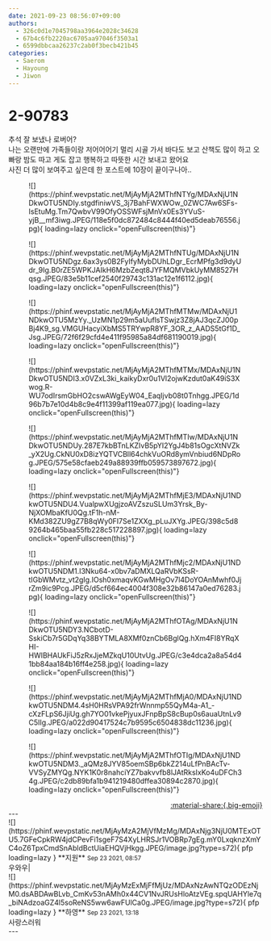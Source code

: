 ```yaml
---
date: 2021-09-23 08:56:07+09:00
authors:
  - 326c0d1e7045798aa3964e2028c34628
  - 67b4c6fb2220ac6705aa97046f3503a1
  - 6599dbbcaa26237c2ab0f3becb421b45
categories:
  - Saerom
  - Hayoung
  - Jiwon
---
```


# 2-90783

<div class="post-container" markdown="1">
<div class="content-container md-sidebar__scrollwrap" markdown="1">

추석 잘 보냈나 로버어?<br>나는 오랜만에 가족들이랑 저어어어기 멀리 시골 가서 바다도 보고 산책도 많이 하고 오빠랑 밤도 따고 게도 잡고 행복하고 따뜻한 시간 보내고 왔어요 <br>사진 더 많이 보여주고 싶은데 한 포스트에 10장이 끝이구나아..
<figure markdown="1">
![](https://phinf.wevpstatic.net/MjAyMjA2MThfNTYg/MDAxNjU1NDkwOTU5NDIy.stgdfiniwVS_3j7BahFWXWOw_0ZWC7Aw6SFs-IsEtuMg.Tm7QwbvV99OfyOSSWFsjMnVx0Es3YVuS-yjB__mf3iwg.JPEG/118e5f0dc872484c8444f40ed5deab76556.jpg){ loading=lazy onclick="openFullscreen(this)"}
</figure>

<figure markdown="1">
![](https://phinf.wevpstatic.net/MjAyMjA2MThfNTUg/MDAxNjU1NDkwOTU5NDgz.6ax3ys0B2FyIfyMybDUhLDgr_EcrMPfg3d9dyUdr_9Ig.B0rZE5WPKJAIkH6MzbZeqt8JYFMQMVbkUyMM8527Hqsg.JPEG/83e5b11cef2540f29743c131ac12e1f6112.jpg){ loading=lazy onclick="openFullscreen(this)"}
</figure>

<figure markdown="1">
![](https://phinf.wevpstatic.net/MjAyMjA2MThfMTMw/MDAxNjU1NDkwOTU5MzYy._UzMN1p29m5aUuflsTSwjz3Z8jAJ3qcZJ00pBj4K9_sg.VMGUHacyiXbMS5TRYwpR8YF_3OR_z_AADS5tGf1D_Jsg.JPEG/72f6f29cfd4e411f95985a84df681190019.jpg){ loading=lazy onclick="openFullscreen(this)"}
</figure>

<figure markdown="1">
![](https://phinf.wevpstatic.net/MjAyMjA2MThfMTMx/MDAxNjU1NDkwOTU5NDI3.x0VZxL3ki_kaikyDxr0u1Vl2ojwKzdut0aK49iS3Xwog.R-WU7odIrsmGbHO2cswAWgEyW04_EaqIjvb08t0Tnhgg.JPEG/1d96b7b7e10d4b8c9e4f11399af119ea077.jpg){ loading=lazy onclick="openFullscreen(this)"}
</figure>

<figure markdown="1">
![](https://phinf.wevpstatic.net/MjAyMjA2MThfMTIw/MDAxNjU1NDkwOTU5NDUy.287E7kbBTnLKZIvB5pYI2YgJ4b81sOgcXtNVZk_yX2Ug.CkNU0xD8izYQTVCBll64chkVuORd8ymVnbiud6NDpRog.JPEG/575e58cfaeb249a88939ffb059573897672.jpg){ loading=lazy onclick="openFullscreen(this)"}
</figure>

<figure markdown="1">
![](https://phinf.wevpstatic.net/MjAyMjA2MThfMjE3/MDAxNjU1NDkwOTU5NDU4.VualpwXUgjzoAVZszuSLUm3Yrsk_By-NjXOMbaKfU0Qg.tF1h-nM-KMd382ZU9gZ7B8qWy0FI7Se1ZXXg_pLuJXYg.JPEG/398c5d89264b465baa55fb228c517228897.jpg){ loading=lazy onclick="openFullscreen(this)"}
</figure>

<figure markdown="1">
![](https://phinf.wevpstatic.net/MjAyMjA2MThfMjc2/MDAxNjU1NDkwOTU5NDM1.I3Nku64-x0bv7aDMXLQaRVbKSsR-tIGbWMvtz_vt2gIg.IOsh0xmaqvKGwMHgOv7l4DoYOAnMwhf0JjrZm9ic9Pcg.JPEG/d5cf664ec4004f308e32b86147a0ed76283.jpg){ loading=lazy onclick="openFullscreen(this)"}
</figure>

<figure markdown="1">
![](https://phinf.wevpstatic.net/MjAyMjA2MThfOTAg/MDAxNjU1NDkwOTU5NDY3.NCbotD-SskiCb7r5GDqYq38BYTMLA8XMf0znCb6BglQg.hXm4FI8YRqXHI-HWIBHAUkFiJ5zRxJjeMZkqU10UtvUg.JPEG/c3e4dca2a8a54d41bb84aa184b16ff4e258.jpg){ loading=lazy onclick="openFullscreen(this)"}
</figure>

<figure markdown="1">
![](https://phinf.wevpstatic.net/MjAyMjA2MThfMjA0/MDAxNjU1NDkwOTU5NDM4.4sH0HRsVPA92frWnnmp55QyM4a-A1_-cXzFLpS6JjiUg.gh7YO01vkePjyuxJFnpBpS8cBup0s6auaUtnLv9C5IIg.JPEG/a022d90417524c7b9595c6504838dc11236.jpg){ loading=lazy onclick="openFullscreen(this)"}
</figure>

<figure markdown="1">
![](https://phinf.wevpstatic.net/MjAyMjA2MThfOTIg/MDAxNjU1NDkwOTU5NDM3._aQMz8JYV85oemSBp6bkZ214uLfPnBAcTv-VVSyZMYQg.NYK1K0r8nahciYZ7bakvvfb8lJAtRksIxKo4uDFCh34g.JPEG/c2db89bfa1b941219480dffea30894c2870.jpg){ loading=lazy onclick="openFullscreen(this)"}
</figure>


</div>
</div>

<div style="text-align: right;" markdown="1">
<a href="https://weverse.io/fromis9/artist/2-90783" style="text-align: right;">:material-share:{.big-emoji}</a>
</div>
---

<div class="comments-container md-sidebar__scrollwrap" markdown="1">
<div class="comment" markdown="1">
<div class='id-container' markdown="1">
![](https://phinf.wevpstatic.net/MjAyMzA2MjVfMzMg/MDAxNjg3NjU0MTExOTU5.7GFeCpkRW4jdCPevFi1sgeF7S4XyLHRSJr1VOBRp7gEg.mY0LxqknzXmYC4oZ6TpxCmdSnAbldBctUiaEHQVjHkgg.JPEG/image.jpg?type=s72){ pfp loading=lazy }
**<span class="artist">지원</span>** <small>Sep 23 2021, 08:57</small><br>
</div>
<div class='comment-body' markdown="1">
우와우|
</div>
</div>
<div class="comment" markdown="1">
<div class='id-container' markdown="1">
![](https://phinf.wevpstatic.net/MjAyMzExMjFfMjUz/MDAxNzAwNTQzODEzNjM0.dsABDAwBLvb_CmKv53nAMh0x44CV1NvJRUsHloAtzVEg.spqUAHYle7q_biNAdzoaGZ4l5soReNS5ww6awFUlCa0g.JPEG/image.jpg?type=s72){ pfp loading=lazy }
**<span class="artist">하영</span>** <small>Sep 23 2021, 13:18</small><br>
</div>
<div class='comment-body' markdown="1">
사랑스러워
</div>
</div>
</div>
---
